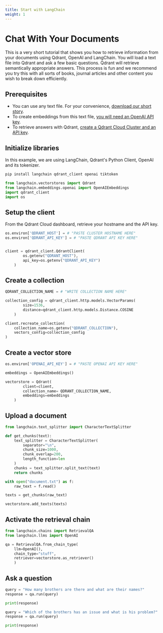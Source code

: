 ```yaml
---
title: Start with LangChain
weight: 1
---
```


# Chat With Your Documents 

This is a very short tutorial that shows you how to retrieve information from your documents using Qdrant, OpenAI and LangChain.
You will load a text file into Qdrant and ask a few basic questions. Qdrant will retrieve semantically appropriate answers. This process is fun and we recommend you try this with all sorts of books, journal articles and other content you wish to break down efficiently.  

## Prerequisites
- You can use any text file. For your convenience, [download our short story]().
- To create embeddings from this text file, [you will need an OpenAI API key](). 
- To retrieve answers with Qdrant, [create a Qdrant Cloud Cluster and an API key]().

## Initialize libraries

In this example, we are using LangChain, Qdrant's Python Client, OpenAI and its tokenizer.

```python
pip install langchain qdrant_client openai tiktoken
```

```python
from langchain.vectorstores import Qdrant
from langchain.embeddings.openai import OpenAIEmbeddings
import qdrant_client
import os
```

## Setup the client

From the Qdrant Cloud dashboard, retrieve your hostname and the API key. 

```python
os.environ['QDRANT_HOST'] = # "PASTE CLUSTER HOSTNAME HERE"
os.environ['QDRANT_API_KEY'] = # "PASTE QDRANT API KEY HERE"


client = qdrant_client.QdrantClient(
        os.getenv("QDRANT_HOST"),
        api_key=os.getenv("QDRANT_API_KEY")
    )

```

## Create a collection

```python
QDRANT_COLLECTION_NAME = # "WRITE COLLECTION NAME HERE"

collection_config = qdrant_client.http.models.VectorParams(
        size=1536, 
        distance=qdrant_client.http.models.Distance.COSINE
    )

client.recreate_collection(
    collection_name=os.getenv("QDRANT_COLLECTION"),
    vectors_config=collection_config
)
```

## Create a vector store

```python
os.environ['OPENAI_API_KEY'] = # "PASTE OPENAI API KEY HERE"

embeddings = OpenAIEmbeddings()

vectorstore = Qdrant(
        client=client,
        collection_name= QDRANT_COLLECTION_NAME,
        embeddings=embeddings
    )
```

## Upload a document

```python
from langchain.text_splitter import CharacterTextSplitter

def get_chunks(text):
    text_splitter = CharacterTextSplitter(
        separator="\n",
        chunk_size=1000,
        chunk_overlap=200,
        length_function=len
    )
    chunks = text_splitter.split_text(text)
    return chunks

with open("document.txt") as f:
    raw_text = f.read()

texts = get_chunks(raw_text)

vectorstore.add_texts(texts)
```


## Activate the retrieval chain

```python
from langchain.chains import RetrievalQA
from langchain.llms import OpenAI

qa = RetrievalQA.from_chain_type(
    llm=OpenAI(),
    chain_type="stuff",
    retriever=vectorstore.as_retriever()
    )
```

## Ask a question
```python
query = "How many brothers are there and what are their names?"
response = qa.run(query)

print(response)
```

```python
query = "Which of the brothers has an issue and what is his problem?"
response = qa.run(query)

print(response)
```
